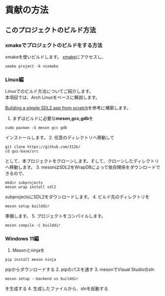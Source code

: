 # 貢献の方法

## このプロジェクトのビルド方法

### xmakeでプロジェクトのビルドをする方法

xmakeを使いビルドします。
[xmake](https://xmake.io/#/)にアクセスし、
```shell
xmake project -k vsxmake
```

### Linux編

Linuxでのビルド方法についてご紹介します。  
本項目では、Arch Linuxをベースに解説します。  

[Building a simple SDL2 app from scratch](https://mesonbuild.com/GuiTutorial.html)を参考に構築します。  

1. まずはビルドに必要な**meson,gcc,gdb**を

```shell
sudo pacman -S meson gcc gdb
```

インストールします。
2. 任意のディレクトリへ移動して

```shell
git clone https://github.com/312k/
cd gui-base/src
```

として、本プロジェクトをクローンします。そして、クローンしたディレクトリへ移動します。
3. mesonはSDL2をWrapDBによって依存関係をダウンロードできるので、

```shell
mkdir subprojects
meson wrap install sdl2
```

subprojectsにSDL2をダウンロードします。
4. ビルド先のディレクトリを

```shell
meson setup builddir
```

準備します。
5. プロジェクトをコンパイルします。

```shell
meson compile -C builddir
```

### Windows 11編

1. Mesonとninjaを

```shell
pip install meson ninja
```

pipからダウンロードする
2. pipのパスを通す
3. mesonでVisual Studioのsln

```shell
meson setup --backend vs builddir
```

を生成する
4. 生成したファイルから、slnを起動する
